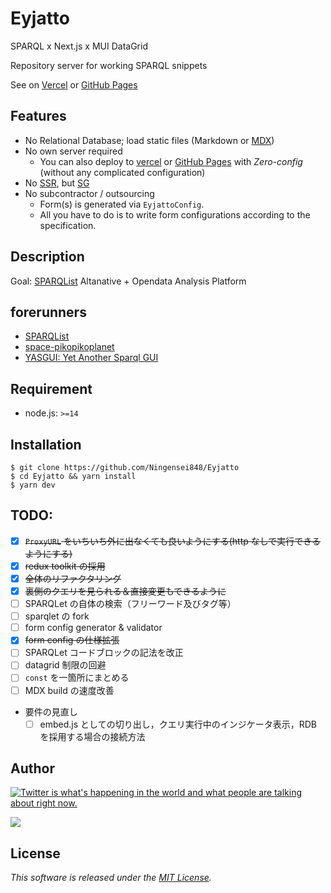 # Eyjatto

SPARQL x Next.js x MUI DataGrid

Repository server for working SPARQL snippets

See on [Vercel](https://eyjatto.vercel.app) or [GitHub Pages](https://ningensei848.github.io/Eyjatto)

## Features

- No Relational Database; load static files (Markdown or [MDX](https://mdxjs.com))
- No own server required
  - You can also deploy to [vercel](https://vercel.app) or [GitHub Pages](https://pages.github.com) with _Zero-config_ (without any complicated configuration)
- No [SSR](https://nextjs.org/docs/basic-features/pages#server-side-rendering), but [SG](https://nextjs.org/docs/basic-features/pages#static-generation-recommended)
- No subcontractor / outsourcing
  - Form(s) is generated via `EyjattoConfig`.
  - All you have to do is to write form configurations according to the specification.

## Description

Goal: [SPARQList](https://github.com/dbcls/sparqlist) Altanative + Opendata Analysis Platform

<!-- **_DEMO:_**
![Demo](https://image-url.gif) -->

## forerunners

- [SPARQList](https://github.com/dbcls/sparqlist)
- [space-pikopikoplanet](https://github.com/foooomio/space-pikopikoplanet)
- [YASGUI: Yet Another Sparql GUI](https://github.com/TriplyDB/Yasgui)

## Requirement

- node.js: `>=14`

## Installation

```shell
$ git clone https://github.com/Ningensei848/Eyjatto
$ cd Eyjatto && yarn install
$ yarn dev
```

<!-- ## Deploy

### for Vercel
### for GitHub Pages -->

## TODO:

- [x] ~~`ProxyURL` をいちいち外に出なくても良いようにする(http なしで実行できるようにする)~~
- [x] ~~redux toolkit の採用~~
- [x] ~~全体のリファクタリング~~
- [x] ~~裏側のクエリを見られる＆直接変更もできるように~~
- [ ] SPARQLet の自体の検索（フリーワード及びタグ等）
- [ ] sparqlet の fork
- [ ] form config generator & validator
- [x] ~~form config の仕様拡張~~
- [ ] SPARQLet コードブロックの記法を改正
- [ ] datagrid 制限の回避
- [ ] `const` を一箇所にまとめる
- [ ] MDX build の速度改善
- 要件の見直し
  - [ ] embed.js としての切り出し，クエリ実行中のインジケータ表示，RDB を採用する場合の接続方法

## Author

[![Twitter is what's happening in the world and what people are talking about right now.](https://img.shields.io/badge/@Ningensei848-%231DA1F2.svg?&style=for-the-badge&logo=twitter&logoColor=white)](https://twitter.com/Ningensei848)

[![](https://img.shields.io/badge/k.kubokawa@klis.tsukuba.ac.jp-%23757575.svg?&style=for-the-badge&logo=gmail&logoColor=EA4335)](mailto:k.kubokawa@klis.tsukuba.ac.jp)

## License

_This software is released under the [MIT License](https://github.com/Ningensei848/Eyjatto/blob/main/LICENSE)._
